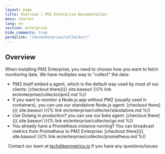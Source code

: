 ```yaml
---
layout: page
title: Overview | PM2 Enterprise Documentation
menu: starter
lang: en
section: enterprise
hide_comments: true
permalink: "/en/enterprise/collector/"
---
```


## Overview

When installing PM2 Enterprise, you need to choose how you want to fetch monitoring data. We have multiples way to "collect" the data:

- PM2 itself embed a agent, which is the default way used by most of our clients: [checkout there]({{ site.baseurl }}{% link en/enterprise/collector/pm2.md %})
- If you want to monitor a Node.js app without PM2 (usually used in containers), you can use our standalone Node.js agent: [checkout there]({{ site.baseurl }}{% link en/enterprise/collector/standalone.md %})
- Use Golang in production? you can use our beta agent: [checkout there]({{ site.baseurl }}{% link en/enterprise/collector/go.md %})
- You already have a Prometheus instance running? You can broadcast metrics from Prometheus to PM2 Enterprise: [checkout there]({{ site.baseurl }}{% link en/enterprise/collector/prometheus.md %})




<center>
Contact our team at <a href="mailto:tech@keymetrics.io">tech@keymetrics.io</a> if you have any questions/issues
</center>
